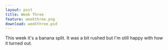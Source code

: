 ```yaml
---
layout: post
title: Week Three
feature: weekthree.png
download: weekthree.psd
---
```

This week it's a banana split. It was a bit rushed but I'm still happy with how it turned out.